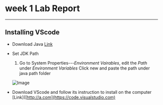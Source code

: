 # week 1 Lab Report
---
## Installing VScode 
* Download Java [Link](https://download.oracle.com/java/17/latest/jdk-17_windows-x64_bin.exe)
* Set JDK Path
     1) Go to System Properties---*Environment Vairables*, edit the *Path* under *Environment Variables* 
     Click new and paste the path under java path folder
     
    ![Image](https://i.imgur.com/eLxSK3r.jpeg) 
    
* Download VScode and follow its instruction to install on the computer [Link]([http://a.com](https://code.visualstudio.com)
